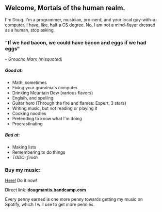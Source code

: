 ## Welcome, Mortals of the human realm.

I'm Doug. I'm a programmer, musician, pro-nerd, and your local guy-with-a-computer. I have, like, half a CS degree. No, I am not a mind-flayer dressed as a human, stop asking.

### "If we had bacon, we could have bacon and eggs if we had eggs"
*- Groucho Marx (misquoted)*

##### Good at:

* Math, sometimes
* Fixing your grandma's computer
* Drinking Mountain Dew (various flavors)
* Englsih, and spelilng
* Guitar hero (Through the fire and flames: Expert, 3 stars)
* Writing music, but not reading or playing it
* Cooking noodles
* Pretending to know what I'm doing
* Procrastinating

##### Bad at:

* Making lists
* Remembering to do things
* *TODO: finish*

### Buy my music:

[Here!](dougmantis.bandcamp.com) Do it now!

Direct link: **dougmantis.bandcamp.com**

Every penny earned is one more penny towards getting my music on Spotify, which I will use to get more pennies.
